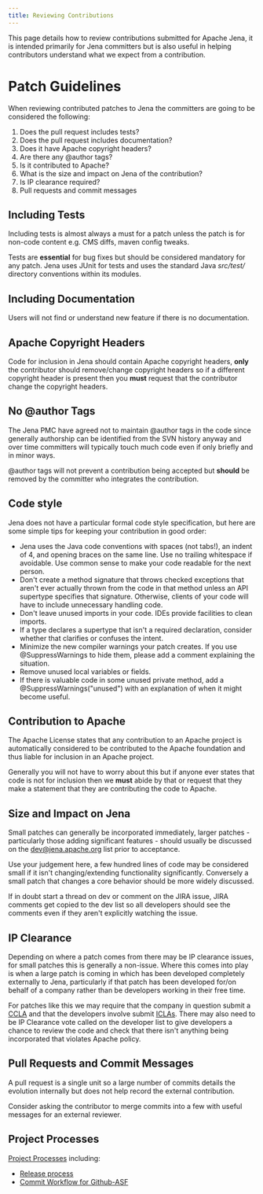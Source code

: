 ```yaml
---
title: Reviewing Contributions
---
```


This page details how to review contributions submitted for Apache Jena, it is intended primarily for Jena committers but is also useful in helping contributors understand what we expect from a contribution.

# Patch Guidelines

When reviewing contributed patches to Jena the committers are going to be considered the following:

 1. Does the pull request includes tests?
 1. Does the pull request includes documentation?
 1. Does it have Apache copyright headers?
 1. Are there any @author tags?
 1. Is it contributed to Apache?
 1. What is the size and impact on Jena of the contribution?
 1. Is IP clearance required?
 1. Pull requests and commit messages

## Including Tests

Including tests is almost always a must for a patch unless the patch is for non-code
content e.g. CMS diffs, maven config tweaks.

Tests are **essential** for bug fixes but should be considered mandatory for any patch.  Jena uses JUnit for tests and uses the standard Java *src/test/* directory conventions within its modules.

## Including Documentation

Users will not find or understand new feature if there is no documentation.

## Apache Copyright Headers

Code for inclusion in Jena should contain Apache copyright headers, **only**
the contributor should remove/change copyright headers so if a different copyright
header is present then you **must** request that the contributor change the
copyright headers.

## No @author Tags

The Jena PMC have agreed not to maintain @author tags in the code since generally
authorship can be identified from the SVN history anyway and over time
committers will typically touch much code even if only briefly and in minor ways.

@author tags will not prevent a contribution being accepted but **should**
be removed by the committer who integrates the contribution.

## Code style

Jena does not have a particular formal code style specification, but here are some simple tips for keeping your contribution in good order:

- Jena uses the Java code conventions with spaces (not tabs!), an indent of 4, and opening braces on the same line. Use no trailing whitespace if avoidable. Use common sense to make your code readable for the next person.
- Don't create a method signature that throws checked exceptions that aren't ever actually thrown from the code in that method unless an API supertype specifies that signature. Otherwise, clients of your code will have to include unnecessary handling code.
- Don't leave unused imports in your code. IDEs provide facilities to clean imports.
- If a type declares a supertype that isn't a required declaration, consider whether that clarifies or confuses the intent.
- Minimize the new compiler warnings your patch creates. If you use @SuppressWarnings to hide them, please add a comment explaining the situation.
- Remove unused local variables or fields.
- If there is valuable code in some unused private method, add a @SuppressWarnings("unused") with an explanation of when it might become useful.

## Contribution to Apache

The Apache License states that any contribution to an Apache project is automatically considered
to be contributed to the Apache foundation and thus liable for inclusion in an Apache project.

Generally you will not have to worry about this but if anyone ever states that code is not
for inclusion then we **must** abide by that or request that they make a statement
that they are contributing the code to Apache.

## Size and Impact on Jena

Small patches can generally be incorporated immediately, larger patches - particularly those adding significant
features - should usually be discussed on the [dev@jena.apache.org](mailto:dev@jena.apache.org) list prior to acceptance.

Use your judgement here, a few hundred lines of code may be considered small if it isn't changing/extending functionality significantly.
Conversely a small patch that changes a core behavior should be more widely discussed.

If in doubt start a thread on dev or comment on the JIRA issue, JIRA comments get copied to the dev list
so all developers should see the comments even if they aren't explicitly watching the issue.

## IP Clearance

Depending on where a patch comes from there may be IP clearance issues, for small patches this is generally a non-issue.
Where this comes into play is when a large patch is coming in which has been developed completely externally to Jena, particularly if that patch has been developed for/on behalf of a company rather than be developers working in their free time.

For patches like this we may require that the company in question submit a [CCLA](http://www.apache.org/licenses/cla-corporate.txt) and that the developers involve submit [ICLAs](http://www.apache.org/licenses/icla.txt).  There may also need to be IP Clearance vote called on the developer list to give developers a chance to review the code and check that there isn't anything being incorporated that violates Apache policy.

## Pull Requests and Commit Messages

A pull request is a single unit so a large number of commits details the evolution internally
but does not help record the external contribution.

Consider asking the contributor to merge commits into a few with useful messages for an external reviewer.

## Project Processes

[Project Processes](https://cwiki.apache.org/confluence/display/JENA/Processes) including:

* [Release process](https://cwiki.apache.org/confluence/display/JENA/Release+Process)
* [Commit Workflow for Github-ASF](https://cwiki.apache.org/confluence/display/JENA/Commit+Workflow+for+Github-ASF)
